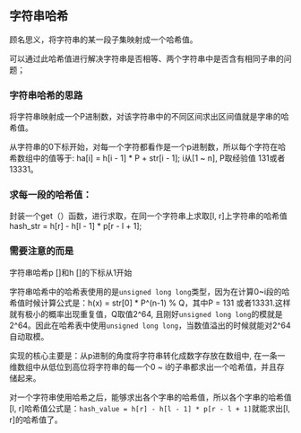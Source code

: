 ## 字符串哈希
顾名思义，将字符串的某一段子集映射成一个哈希值。

可以通过此哈希值进行解决字符串是否相等、两个字符串中是否含有相同子串的问题；

### 字符串哈希的思路
将字符串映射成一个P进制数，对该字符串中的不同区间求出区间值就是字串的哈希值。

从字符串的0下标开始，对每一个字符都看作是一个p进制数，所以每个字符在哈希数组中的值等于: ha[i] = h[i - 1] * P + str[i - 1];
i从[1 ~ n], P取经验值 131或者13331。

### 求每一段的哈希值：
封装一个get（）函数，进行求取，在同一个字符串上求取[l, r]上字符串的哈希值hash_str = h[r] - h[l - 1] * p[r - l + 1];

### 需要注意的而是
字符串哈希p []和h []的下标从1开始

字符串哈希中的哈希表使用的是```unsigned long long```类型，因为在计算0~i段的哈希值时候计算公式是：h(x) = str[0] * P^(n-1)  % Q，其中P = 131 或者13331.这样就有极小的概率出现重复值，Q取值2^64, 且刚好```unsigned long long```的模就是2^64。因此在哈希表中使用```unsigned long long```，当数值溢出的时候就能对2^64自动取模。

实现的核心主要是：从p进制的角度将字符串转化成数字存放在数组中, 在一条一维数组中从低位到高位将字符串的每一个0 ~ i的子串都求出一个哈希值，并且存储起来。

对一个字符串使用哈希之后，能够求出各个字串的哈希值，所以各个字串的哈希值[l, r]哈希值公式是：```hash_value = h[r] - h[l - 1] * p[r - l + 1]```就能求出[l, r]的哈希值了。